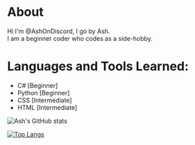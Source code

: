 # About
Hi I'm @AshOnDiscord, I go by Ash.  
I am a beginner coder who codes as a side-hobby.

# Languages and Tools Learned:
- C# [Beginner]
- Python [Beginner]
- CSS [Intermediate]
- HTML [Intermediate]


<div class="github-card" data-github="ashondiscord" data-width="400" data-height="318" data-theme="medium"></div>
<script src="//cdn.jsdelivr.net/github-cards/latest/widget.js"></script>

![Ash's GitHub stats](https://github-readme-stats.vercel.app/api?username=ashondiscord&show_icons=true&theme=dracula&border_radius=10)

[![Top Langs](https://github-readme-stats.vercel.app/api/top-langs/?username=anuraghazra&layout=compact&theme=dracula)](https://github.com/ashondiscord/github-readme-stats)